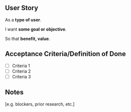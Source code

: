 ## User Story

As a __type of user__.

I want __some goal or objective__.

So that __benefit, value__.

## Acceptance Criteria/Definition of Done

* [ ]  Criteria 1
* [ ]  Criteria 2
* [ ]  Criteria 3

## Notes

[e.g. blockers, prior research, etc.]